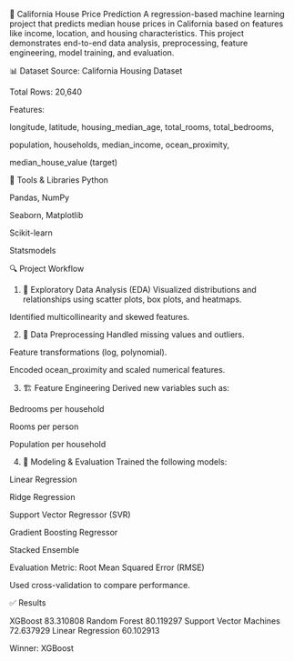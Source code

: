 🏡 California House Price Prediction
A regression-based machine learning project that predicts median house prices in California based on features like income, location, and housing characteristics. This project demonstrates end-to-end data analysis, preprocessing, feature engineering, model training, and evaluation.

📊 Dataset
Source: California Housing Dataset

Total Rows: 20,640

Features:

longitude, latitude, housing_median_age, total_rooms, total_bedrooms,

population, households, median_income, ocean_proximity,

median_house_value (target)

🔧 Tools & Libraries
Python

Pandas, NumPy

Seaborn, Matplotlib

Scikit-learn

Statsmodels

🔍 Project Workflow
1. 📌 Exploratory Data Analysis (EDA)
Visualized distributions and relationships using scatter plots, box plots, and heatmaps.

Identified multicollinearity and skewed features.

2. 🧹 Data Preprocessing
Handled missing values and outliers.

Feature transformations (log, polynomial).

Encoded ocean_proximity and scaled numerical features.

3. 🏗️ Feature Engineering
Derived new variables such as:

Bedrooms per household

Rooms per person

Population per household

4. 🤖 Modeling & Evaluation
Trained the following models:

Linear Regression

Ridge Regression

Support Vector Regressor (SVR)

Gradient Boosting Regressor

Stacked Ensemble

Evaluation Metric: Root Mean Squared Error (RMSE)

Used cross-validation to compare performance.

✅ Results

XGBoost	83.310808
Random Forest	80.119297
Support Vector Machines	72.637929
Linear Regression	60.102913

Winner: XGBoost

